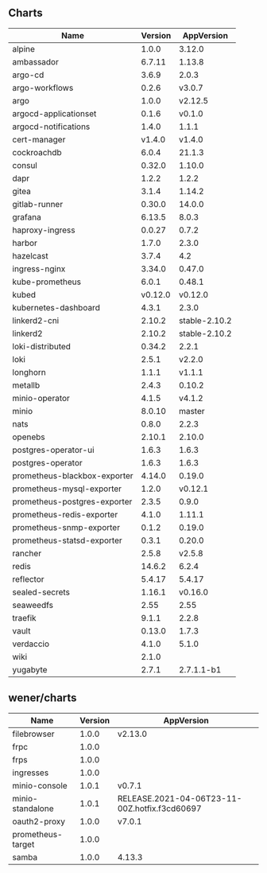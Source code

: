 ## Charts

| Name | Version | AppVersion |
|------|---------|------------|
| alpine | 1.0.0 | 3.12.0 |
| ambassador | 6.7.11 | 1.13.8 |
| argo-cd | 3.6.9 | 2.0.3 |
| argo-workflows | 0.2.6 | v3.0.7 |
| argo | 1.0.0 | v2.12.5 |
| argocd-applicationset | 0.1.6 | v0.1.0 |
| argocd-notifications | 1.4.0 | 1.1.1 |
| cert-manager | v1.4.0 | v1.4.0 |
| cockroachdb | 6.0.4 | 21.1.3 |
| consul | 0.32.0 | 1.10.0 |
| dapr | 1.2.2 | 1.2.2 |
| gitea | 3.1.4 | 1.14.2 |
| gitlab-runner | 0.30.0 | 14.0.0 |
| grafana | 6.13.5 | 8.0.3 |
| haproxy-ingress | 0.0.27 | 0.7.2 |
| harbor | 1.7.0 | 2.3.0 |
| hazelcast | 3.7.4 | 4.2 |
| ingress-nginx | 3.34.0 | 0.47.0 |
| kube-prometheus | 6.0.1 | 0.48.1 |
| kubed | v0.12.0 | v0.12.0 |
| kubernetes-dashboard | 4.3.1 | 2.3.0 |
| linkerd2-cni | 2.10.2 | stable-2.10.2 |
| linkerd2 | 2.10.2 | stable-2.10.2 |
| loki-distributed | 0.34.2 | 2.2.1 |
| loki | 2.5.1 | v2.2.0 |
| longhorn | 1.1.1 | v1.1.1 |
| metallb | 2.4.3 | 0.10.2 |
| minio-operator | 4.1.5 | v4.1.2 |
| minio | 8.0.10 | master |
| nats | 0.8.0 | 2.2.3 |
| openebs | 2.10.1 | 2.10.0 |
| postgres-operator-ui | 1.6.3 | 1.6.3 |
| postgres-operator | 1.6.3 | 1.6.3 |
| prometheus-blackbox-exporter | 4.14.0 | 0.19.0 |
| prometheus-mysql-exporter | 1.2.0 | v0.12.1 |
| prometheus-postgres-exporter | 2.3.5 | 0.9.0 |
| prometheus-redis-exporter | 4.1.0 | 1.11.1 |
| prometheus-snmp-exporter | 0.1.2 | 0.19.0 |
| prometheus-statsd-exporter | 0.3.1 | 0.20.0 |
| rancher | 2.5.8 | v2.5.8 |
| redis | 14.6.2 | 6.2.4 |
| reflector | 5.4.17 | 5.4.17 |
| sealed-secrets | 1.16.1 | v0.16.0 |
| seaweedfs | 2.55 | 2.55 |
| traefik | 9.1.1 | 2.2.8 |
| vault | 0.13.0 | 1.7.3 |
| verdaccio | 4.1.0 | 5.1.0 |
| wiki | 2.1.0 |  |
| yugabyte | 2.7.1 | 2.7.1.1-b1 |

## wener/charts

| Name | Version | AppVersion |
|------|---------|------------|
| filebrowser | 1.0.0 | v2.13.0 |
| frpc | 1.0.0 |  |
| frps | 1.0.0 |  |
| ingresses | 1.0.0 |  |
| minio-console | 1.0.1 | v0.7.1 |
| minio-standalone | 1.0.1 | RELEASE.2021-04-06T23-11-00Z.hotfix.f3cd60697 |
| oauth2-proxy | 1.0.0 | v7.0.1 |
| prometheus-target | 1.0.0 |  |
| samba | 1.0.0 | 4.13.3 |

